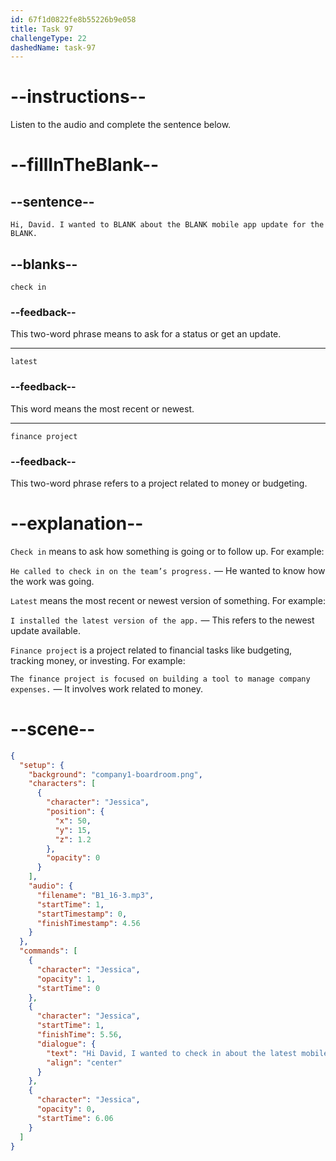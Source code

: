 ```yaml
---
id: 67f1d0822fe8b55226b9e058
title: Task 97
challengeType: 22
dashedName: task-97
---
```


<!-- (Audio) Jessica: Hi, David. I wanted to check in about the latest mobile app update for the finance project. -->

# --instructions--

Listen to the audio and complete the sentence below.

# --fillInTheBlank--

## --sentence--

`Hi, David. I wanted to BLANK about the BLANK mobile app update for the BLANK.`

## --blanks--

`check in`

### --feedback--

This two-word phrase means to ask for a status or get an update.

---

`latest`

### --feedback--

This word means the most recent or newest.

---

`finance project`

### --feedback--

This two-word phrase refers to a project related to money or budgeting.

# --explanation--

`Check in` means to ask how something is going or to follow up. For example:

`He called to check in on the team’s progress.` — He wanted to know how the work was going.

`Latest` means the most recent or newest version of something. For example:

`I installed the latest version of the app.` — This refers to the newest update available.

`Finance project` is a project related to financial tasks like budgeting, tracking money, or investing. For example:

`The finance project is focused on building a tool to manage company expenses.` — It involves work related to money.

# --scene--

```json
{
  "setup": {
    "background": "company1-boardroom.png",
    "characters": [
      {
        "character": "Jessica",
        "position": {
          "x": 50,
          "y": 15,
          "z": 1.2
        },
        "opacity": 0
      }
    ],
    "audio": {
      "filename": "B1_16-3.mp3",
      "startTime": 1,
      "startTimestamp": 0,
      "finishTimestamp": 4.56
    }
  },
  "commands": [
    {
      "character": "Jessica",
      "opacity": 1,
      "startTime": 0
    },
    {
      "character": "Jessica",
      "startTime": 1,
      "finishTime": 5.56,
      "dialogue": {
        "text": "Hi David, I wanted to check in about the latest mobile app update for the finance project.",
        "align": "center"
      }
    },
    {
      "character": "Jessica",
      "opacity": 0,
      "startTime": 6.06
    }
  ]
}
```
